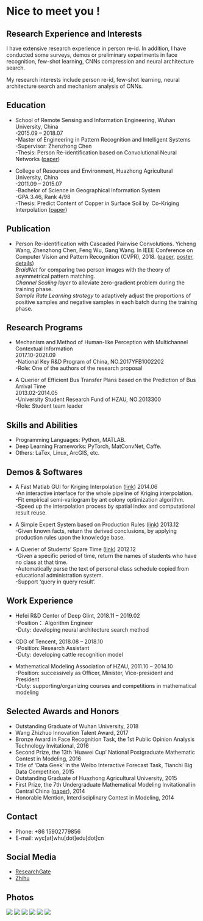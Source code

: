 # Nice to meet you !

## Research Experience and Interests

I have extensive research experience in person re-id. In addition, I have conducted some surveys, demos or preliminary
experiments in face recognition, few-shot learning, CNNs compression and neural architecture search.<br>

My research interests include person re-id, few-shot learning, neural architecture search and mechanism analysis of
CNNs.

## Education
- School of Remote Sensing and Information Engineering, Wuhan University, China<br>
    -2015.09 – 2018.07<br>
    -Master of Engineering in Pattern Recognition and Intelligent Systems<br>
    -Supervisor: Zhenzhong Chen<br>
    -Thesis: Person Re-identification based on Convolutional Neural Networks ([paper](https://www.researchgate.net/publication/329023990_Person_Re-identification_based_on_Convolutional_Neural_Networks?_sg=started_experiment_milestone))<br>
  
- College of Resources and Environment, Huazhong Agricultural University, China<br>
    -2011.09 – 2015.07<br>
    -Bachelor of Science in Geographical Information System<br>
    -GPA 3.46, Rank 4/98<br>
    -Thesis: Predict Content of Copper in Surface Soil by Co-Kriging Interpolation ([paper](https://wenku.baidu.com/view/05c0308eb52acfc789ebc993?fr=prin))<br>
  
## Publication
- Person Re-identification with Cascaded Pairwise Convolutions. Yicheng Wang, Zhenzhong Chen, Feng Wu, Gang
Wang. In IEEE Conference on Computer Vision and Pattern Recognition (CVPR), 2018. ([paper](http://openaccess.thecvf.com/content_cvpr_2018/html/Wang_Person_Re-Identification_With_CVPR_2018_paper.html), [poster](https://www.researchgate.net/publication/329024091_The_poster_for_'Person_Re-identification_with_Cascaded_Pairwise_Convolutions'?_sg=started_experiment_milestone), [details](https://www.researchgate.net/publication/330274953_Implementation_details_about_weight_initialization_and_merging_the_convs_in_a_WConv_layer))<br>
    _BraidNet_ for comparing two person images with the theory of asymmetrical pattern matching.<br>
    _Channel Scaling layer_ to alleviate zero-gradient problem during the training phase.<br>
    _Sample Rate Learning strategy_ to adaptively adjust the proportions of positive samples and negative samples in each
batch during the training phase.<br>

## Research Programs
- Mechanism and Method of Human-like Perception with Multichannel Contextual Information<br>
    2017.10-2021.09<br>
    -National Key R&D Program of China, NO.2017YFB1002202<br>
    -Role: One of the authors of the research proposal<br>
  
- A Querier of Efficient Bus Transfer Plans based on the Prediction of Bus Arrival Time<br>
    2013.02-2014.05<br>
    -University Student Research Fund of HZAU, NO.2013300<br>
    -Role: Student team leader<br>

## Skills and Abilities
- Programming Languages: Python, MATLAB.
- Deep Learning Frameworks: PyTorch, MatConvNet, Caffe.
- Others: LaTex, Linux, ArcGIS, etc.

## Demos & Softwares
- A Fast Matlab GUI for Kriging Interpolation ([link](https://drive.google.com/drive/folders/1pXGoc3NADrTZd-xn8HCMbBR4E8Y1Y4RV)) 2014.06<br>
    -An interactive interface for the whole pipeline of Kriging interpolation.<br>
    -Fit empirical semi-variogram by ant colony optimization algorithm.<br>
    -Speed up the interpolation process by spatial index and computational result reuse.<br>
    
- A Simple Expert System based on Production Rules ([link](https://drive.google.com/drive/folders/1IICOCLWKCAEUOlNvDFOot_yAxC0lmqy8)) 2013.12<br>
    -Given known facts, return the derived conclusions, by applying production rules upon the knowledge base.<br>
    
- A Querier of Students’ Spare Time ([link](https://drive.google.com/drive/folders/1EvUnTWw1VXMlXFmB4ldjap33mve3sDYZ)) 2012.12<br>
    -Given a specific period of time, return the names of students who have no class at that time.<br>
    -Automatically parse the text of personal class schedule copied from educational administration system.<br>
    -Support ‘query in query result’.<br>
    
## Work Experience
- Hefei R&D Center of Deep Glint, 2018.11 – 2019.02<br>
    -Position： Algorithm Engineer<br>
    -Duty: developing neural architecture search method<br>
    
- CDG of Tencent, 2018.08 – 2018.10<br>
    -Position: Research Assistant<br>
    -Duty: developing cattle recognition model<br>
  
- Mathematical Modeling Association of HZAU, 2011.10 – 2014.10<br>
    -Position: successively as Officer, Minister, Vice-president and President<br>
    -Duty: supporting/organizing courses and competitions in mathematical modeling<br>
  
## Selected Awards and Honors
- Outstanding Graduate of Wuhan University, 2018<br>
- Wang Zhizhuo Innovation Talent Award, 2017<br>
- Bronze Award in Face Recognition Task, the 1st Public Opinion Analysis Technology Invitational, 2016<br>
- Second Prize, the 13th ‘Huawei Cup’ National Postgraduate Mathematic Contest in Modeling, 2016<br>
- Title of 'Data Geek' in the Weibo Interactive Forecast Task, Tianchi Big Data Competition, 2015<br>
- Outstanding Graduate of Huazhong Agricultural University, 2015<br>
- First Prize, the 7th Undergraduate Mathematical Modeling Invitational in Central China ([paper](https://wenku.baidu.com/view/21bf7a7e0066f5335a8121bd)), 2014<br>
- Honorable Mention, Interdisciplinary Contest in Modeling, 2014<br>

## Contact

- Phone: +86 15902779856<br>
- E-mail: wyc[at]whu[dot]edu[dot]cn

## Social Media

- [ResearchGate](https://www.researchgate.net/profile/Yicheng_Wang34)
- [Zhihu](https://www.zhihu.com/people/wyic/activities)


## Photos
<img src="/photos/8.jpg">
<img src="/photos/6.jpg">
<img src="/photos/5.jpg">
<img src="/photos/4.jpg">
<img src="/photos/3.gif">
<img src="/photos/1.jpg">

